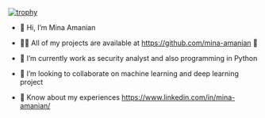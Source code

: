 [![trophy](https://github-profile-trophy.vercel.app/?username=ryo-ma)](https://github.com/ryo-ma/github-profile-trophy)
- 👋 Hi, I’m  Mina Amanian
  
- 👨‍💻 All of my projects are available at https://github.com/mina-amanian 👀

- 🌱 I’m currently work as security analyst and also programming in Python
 
- 💞️ I’m looking to collaborate on machine learning and deep learning project
 
- 📄 Know about my experiences https://www.linkedin.com/in/mina-amanian/

  
<!---[![Top Langs](https://github-readme-stats.vercel.app/api/top-langs/?username=mina-amanian)](https://github.com/anuraghazra/github-readme-stats) 

 ![Anurag's GitHub stats](https://github-readme-stats.vercel.app/api?username=mina-amanian&show_icons=true&theme=transparent)
--->
 

<!---
mina-amanian/mina-amanian is a ✨ special ✨ repository because its `README.md` (this file) appears on your GitHub profile.
You can click the Preview link to take a look at your changes.
--->
